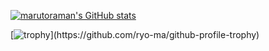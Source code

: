 [![marutoraman's GitHub stats](https://github-readme-stats.vercel.app/api?username=marutoraman&count_private=true)](https://github.com/anuraghazra/github-readme-stats)

[![trophy](https://github-profile-trophy.vercel.app/?username=marutoraman&rank=-C,-B,-?)](https://github.com/ryo-ma/github-profile-trophy)
